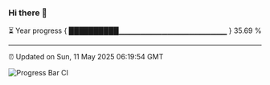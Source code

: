 ### Hi there 👋

⏳ Year progress { ██████████▁▁▁▁▁▁▁▁▁▁▁▁▁▁▁▁▁▁▁▁ } 35.69 %

---

⏰ Updated on Sun, 11 May 2025 06:19:54 GMT

![Progress Bar CI](https://github.com/liununu/liununu/workflows/Progress%20Bar%20CI/badge.svg)
